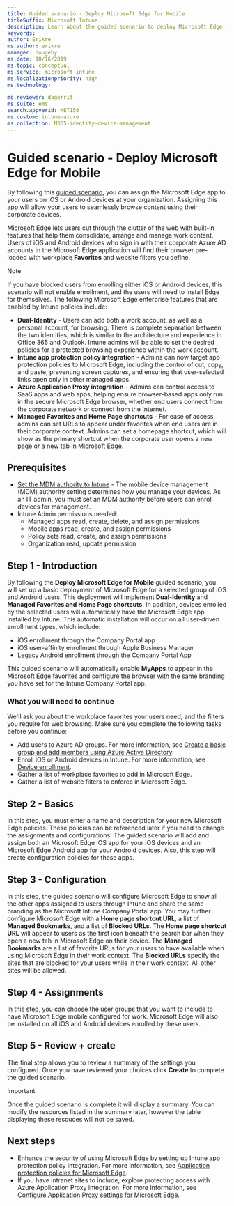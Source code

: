 ```yaml
---
title: Guided scenario - Deploy Microsoft Edge for Mobile 
titleSuffix: Microsoft Intune
description: Learn about the guided scenario to deploy Microsoft Edge for Mobile from the Microsoft 365 Device Management portal.
keywords:
author: Erikre
ms.author: erikre
manager: dougeby
ms.date: 10/16/2019
ms.topic: conceptual
ms.service: microsoft-intune
ms.localizationpriority: high
ms.technology:

ms.reviewer: dagerrit
ms.suite: ems
search.appverid: MET150
ms.custom: intune-azure
ms.collection: M365-identity-device-management
---
```


# Guided scenario - Deploy Microsoft Edge for Mobile 

By following this [guided scenario](~/fundamentals/guided-scenarios-overview.md), you can assign the Microsoft Edge app to your users on iOS or Android devices at your organization. Assigning this app will allow your users to seamlessly browse content using their corporate devices. 

Microsoft Edge lets users cut through the clutter of the web with built-in features that help them consolidate, arrange and manage work content. Users of iOS and Android devices who sign in with their corporate Azure AD accounts in the Microsoft Edge application will find their browser pre-loaded with workplace **Favorites** and website filters you define.

> [!NOTE]
> If you have blocked users from enrolling either iOS or Android devices, this scenario will not enable enrollment, and the users will need to install Edge for themselves.
The following Microsoft Edge enterprise features that are enabled by Intune policies include: 

- **Dual-Identity** - Users can add both a work account, as well as a personal account, for browsing. There is complete separation between the two identities, which is similar to the architecture and experience in Office 365 and Outlook. Intune admins will be able to set the desired policies for a protected browsing experience within the work account. 
- **Intune app protection policy integration** - Admins can now target app protection policies to Microsoft Edge, including the control of cut, copy, and paste, preventing screen captures, and ensuring that user-selected links open only in other managed apps.
- **Azure Application Proxy integration** - Admins can control access to SaaS apps and web apps, helping ensure browser-based apps only run in the secure Microsoft Edge browser, whether end users connect from the corporate network or connect from the Internet. 
- **Managed Favorites and Home Page shortcuts** - For ease of access, admins can set URLs to appear under favorites when end users are in their corporate context. Admins can set a homepage shortcut, which will show as the primary shortcut when the corporate user opens a new page or a new tab in Microsoft Edge.

## Prerequisites

- [Set the MDM authority to Intune](mdm-authority-set.md#set-mdm-authority-to-intune) - The mobile device management (MDM) authority setting determines how you manage your devices. As an IT admin, you must set an MDM authority before users can enroll devices for management.
- Intune Admin permissions needed:
    - Managed apps read, create, delete, and assign permissions
    - Mobile apps read, create, and assign permissions
    - Policy sets read, create, and assign permissions
    - Organization read, update permission

## Step 1 - Introduction

By following the **Deploy Microsoft Edge for Mobile** guided scenario, you will set up a basic deployment of Microsoft Edge for a selected group of iOS and Android users. This deployment will implement **Dual-Identity** and **Managed Favorites and Home Page shortcuts**. In addition, devices enrolled by the selected users will automatically have the Microsoft Edge app installed by Intune. This automatic installation will occur on all user-driven enrollment types, which include: 
- iOS enrollment through the Company Portal app 
- iOS user-affinity enrollment through Apple Business Manager 
- Legacy Android enrollment through the Company Portal App 

This guided scenario will automatically enable **MyApps** to appear in the Microsoft Edge favorites and configure the browser with the same branding you have set for the Intune Company Portal app. 

### What you will need to continue
We'll ask you about the workplace favorites your users need, and the filters you require for web browsing. Make sure you complete the following tasks before you continue:

- Add users to Azure AD groups. For more information, see [Create a basic group and add members using Azure Active Directory](https://go.microsoft.com/fwlink/?linkid=2102458).
- Enroll iOS or Android devices in Intune. For more information, see [Device enrollment](https://go.microsoft.com/fwlink/?linkid=2102547).
- Gather a list of workplace favorites to add in Microsoft Edge.
- Gather a list of website filters to enforce in Microsoft Edge.

## Step 2 - Basics

In this step, you must enter a name and description for your new Microsoft Edge policies. These policies can be referenced later if you need to change the assignments and configurations. The guided scenario will add and assign both an Microsoft Edge iOS app for your iOS devices and an Microsoft Edge Android app for your Android devices. Also, this step will create configuration policies for these apps.

## Step 3 - Configuration

In this step, the guided scenario will configure Microsoft Edge to show all the other apps assigned to users through Intune and share the same branding as the Microsoft Intune Company Portal app. You may further configure Microsoft Edge with a **Home page shortcut URL**, a list of **Managed Bookmarks**, and a list of **Blocked URLs**. The **Home page shortcut URL** will appear to users as the first icon beneath the search bar when they open a new tab in Microsoft Edge on their device. The **Managed Bookmarks** are a list of favorite URLs for your users to have available when using Microsoft Edge in their work context. The **Blocked URLs** specify the sites that are blocked for your users while in their work context. All other sites will be allowed. 

## Step 4 - Assignments

In this step, you can choose the user groups that you want to include to have Microsoft Edge mobile configured for work. Microsoft Edge will also be installed on all iOS and Android devices enrolled by these users.

## Step 5 - Review + create

The final step allows you to review a summary of the settings you configured. Once you have reviewed your choices click **Create** to complete the guided scenario. 

> [!IMPORTANT]
> Once the guided scenario is complete it will display a summary. You can modify the resources listed in the summary later, however the table displaying these resouces will not be saved.

## Next steps

- Enhance the security of using Microsoft Edge by setting up Intune app protection policy integration. For more information, see [Application protection policies for Microsoft Edge](~/apps/manage-microsoft-edge.md#application-protection-policies-for-microsoft-edge).
- If you have intranet sites to include, explore protecting access with Azure Application Proxy integration. For more information, see [Configure Application Proxy settings for Microsoft Edge](~/apps/manage-microsoft-edge.md#configure-application-proxy-settings-for-microsoft-edge).

